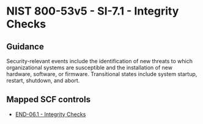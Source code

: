 # NIST 800-53v5 - SI-7.1 - Integrity Checks
## Guidance
Security-relevant events include the identification of new threats to which organizational systems are susceptible and the installation of new hardware, software, or firmware. Transitional states include system startup, restart, shutdown, and abort.
## Mapped SCF controls
- [END-06.1 - Integrity Checks](../scf/end-061-integritychecks.md)